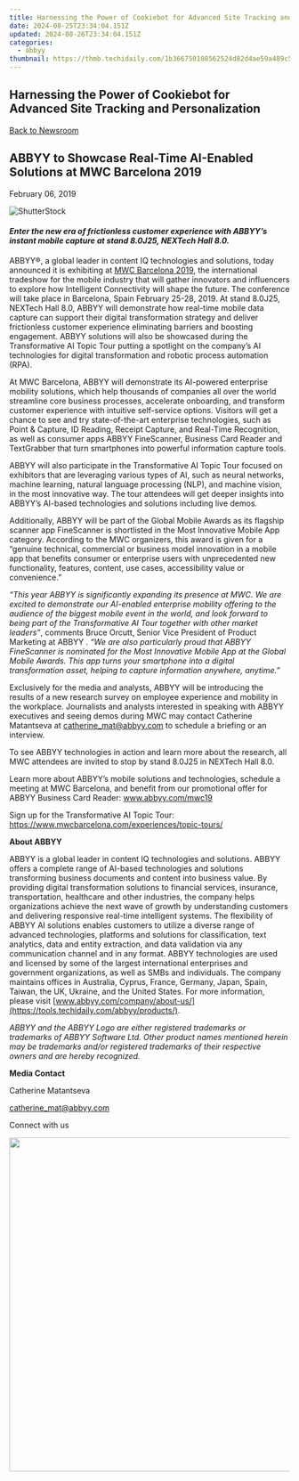 ```yaml
---
title: Harnessing the Power of Cookiebot for Advanced Site Tracking and Personalization
date: 2024-08-25T23:34:04.151Z
updated: 2024-08-26T23:34:04.151Z
categories:
  - abbyy
thumbnail: https://thmb.techidaily.com/1b366750108562524d82d4ae59a489c50fa84a81f8bcbe092ec793162bb9610d.jpg
---
```


## Harnessing the Power of Cookiebot for Advanced Site Tracking and Personalization

[Back to Newsroom](https://tools.techidaily.com/abbyy/products/)

## ABBYY to Showcase Real-Time AI-Enabled Solutions at MWC Barcelona 2019

February 06, 2019

![ShutterStock](https://content.abbyy.com/-/media/project/abbyy/abbyy/branchtemplates/shutterstock_1272462163_1296-x-729.jpg?h=729&iar=0&w=1296)

#### _Enter the new era of frictionless customer experience with ABBYY’s instant mobile capture at stand 8.0J25, NEXTech Hall 8.0._

ABBYY®, a global leader in content IQ technologies and solutions, today announced it is exhibiting at [MWC Barcelona 2019](https://www.mwcbarcelona.com/ "MWC Barcelona 2019"), the international tradeshow for the mobile industry that will gather innovators and influencers to explore how Intelligent Connectivity will shape the future. The conference will take place in Barcelona, Spain February 25-28, 2019\. At stand 8.0J25, NEXTech Hall 8.0, ABBYY will demonstrate how real-time mobile data capture can support their digital transformation strategy and deliver frictionless customer experience eliminating barriers and boosting engagement. ABBYY solutions will also be showcased during the Transformative AI Topic Tour putting a spotlight on the company’s AI technologies for digital transformation and robotic process automation (RPA).

At MWC Barcelona, ABBYY will demonstrate its AI-powered enterprise mobility solutions, which help thousands of companies all over the world streamline core business processes, accelerate onboarding, and transform customer experience with intuitive self-service options. Visitors will get a chance to see and try state-of-the-art enterprise technologies, such as Point & Capture, ID Reading, Receipt Capture, and Real-Time Recognition, as well as consumer apps ABBYY FineScanner, Business Card Reader and TextGrabber that turn smartphones into powerful information capture tools.

ABBYY will also participate in the Transformative AI Topic Tour focused on exhibitors that are leveraging various types of AI, such as neural networks, machine learning, natural language processing (NLP), and machine vision, in the most innovative way. The tour attendees will get deeper insights into ABBYY’s AI-based technologies and solutions including live demos.

Additionally, ABBYY will be part of the Global Mobile Awards as its flagship scanner app FineScanner is shortlisted in the Most Innovative Mobile App category. According to the MWC organizers, this award is given for a “genuine technical, commercial or business model innovation in a mobile app that benefits consumer or enterprise users with unprecedented new functionality, features, content, use cases, accessibility value or convenience.”

_“This year ABBYY is significantly expanding its presence at MWC. We are excited to demonstrate our AI-enabled enterprise mobility offering to the audience of the biggest mobile event in the world, and look forward to being part of the Transformative AI Tour together with other market leaders”_, comments Bruce Orcutt, Senior Vice President of Product Marketing at ABBYY . _“We are also particularly proud that ABBYY FineScanner is nominated for the Most Innovative Mobile App at the Global Mobile Awards. This app turns your smartphone into a digital transformation asset, helping to capture information anywhere, anytime.”_

Exclusively for the media and analysts, ABBYY will be introducing the results of a new research survey on employee experience and mobility in the workplace. Journalists and analysts interested in speaking with ABBYY executives and seeing demos during MWC may contact Catherine Matantseva at [catherine\_mat@abbyy.com](https://tools.techidaily.com/abbyy/products/) to schedule a briefing or an interview.

To see ABBYY technologies in action and learn more about the research, all MWC attendees are invited to stop by stand 8.0J25 in NEXTech Hall 8.0.

Learn more about ABBYY’s mobile solutions and technologies, schedule a meeting at MWC Barcelona, and benefit from our promotional offer for ABBYY Business Card Reader: www.abbyy.com/mwc19

Sign up for the Transformative AI Topic Tour: <https://www.mwcbarcelona.com/experiences/topic-tours/>

**About ABBYY**

ABBYY is a global leader in content IQ technologies and solutions. ABBYY offers a complete range of AI-based technologies and solutions transforming business documents and content into business value. By providing digital transformation solutions to financial services, insurance, transportation, healthcare and other industries, the company helps organizations achieve the next wave of growth by understanding customers and delivering responsive real-time intelligent systems. The flexibility of ABBYY AI solutions enables customers to utilize a diverse range of advanced technologies, platforms and solutions for classification, text analytics, data and entity extraction, and data validation via any communication channel and in any format. ABBYY technologies are used and licensed by some of the largest international enterprises and government organizations, as well as SMBs and individuals. The company maintains offices in Australia, Cyprus, France, Germany, Japan, Spain, Taiwan, the UK, Ukraine, and the United States. For more information, please visit [www.abbyy.com/company/about-us/](https://tools.techidaily.com/abbyy/products/).

_ABBYY and the ABBYY Logo are either registered trademarks or trademarks of ABBYY Software Ltd. Other product names mentioned herein may be trademarks and/or registered trademarks of their respective owners and are hereby recognized._

**Media Contact**

Catherine Matantseva

[catherine\_mat@abbyy.com](https://tools.techidaily.com/abbyy/products/)

Connect with us

<ins class="adsbygoogle"
     style="display:block"
     data-ad-format="autorelaxed"
     data-ad-client="ca-pub-7571918770474297"
     data-ad-slot="1223367746"></ins>



<ins class="adsbygoogle"
     style="display:block"
     data-ad-client="ca-pub-7571918770474297"
     data-ad-slot="8358498916"
     data-ad-format="auto"
     data-full-width-responsive="true"></ins>

<!-- affiliate ads begin -->
<a href="https://appsumo.8odi.net/c/5597632/2082538/7443" target="_top" id="2082538"><img src="//a.impactradius-go.com/display-ad/7443-2082538" border="0" alt="" width="1200" height="600"/></a><img height="0" width="0" src="https://appsumo.8odi.net/i/5597632/2082538/7443" style="position:absolute;visibility:hidden;" border="0" />
<!-- affiliate ads end -->

